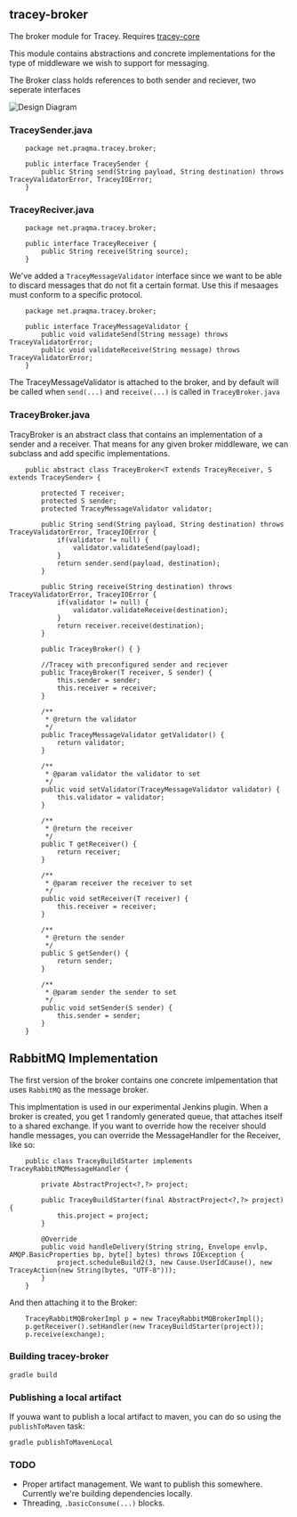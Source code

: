 ## tracey-broker

The broker module for Tracey. Requires [tracey-core](https://github.com/Praqma/tracey-core)

This module contains abstractions and concrete implementations for the type of middleware we wish to support for messaging.

The Broker class holds references to both sender and reciever, two seperate interfaces

![Design Diagram](/docs/images/tracey2.png)

### TraceySender.java

```
	package net.praqma.tracey.broker;

	public interface TraceySender {
		public String send(String payload, String destination) throws TraceyValidatorError, TraceyIOError;
	}
```

### TraceyReciver.java

```
	package net.praqma.tracey.broker;

	public interface TraceyReceiver {
		public String receive(String source);
	}
```

We've added a `TraceyMessageValidator` interface since we want to be able to discard messages that do not fit a certain format. Use this if mesaages must conform to a specific protocol.

```
	package net.praqma.tracey.broker;

	public interface TraceyMessageValidator {
		public void validateSend(String message) throws TraceyValidatorError;
		public void validateReceive(String message) throws TraceyValidatorError;
	}

``` 

The TraceyMessageValidator is attached to the broker, and by default will be called when `send(...)` and `receive(...)` is called in `TraceyBroker.java`

### TraceyBroker.java

TracyBroker is an abstract class that contains an implementation of a sender and a receiver. That means for any given broker middleware, we can subclass and add specific implementations.

```
	public abstract class TraceyBroker<T extends TraceyReceiver, S extends TraceySender> {

		protected T receiver;
		protected S sender;
		protected TraceyMessageValidator validator;

		public String send(String payload, String destination) throws TraceyValidatorError, TraceyIOError {
			if(validator != null) {
				validator.validateSend(payload);
			}
			return sender.send(payload, destination);
		}

		public String receive(String destination) throws TraceyValidatorError, TraceyIOError {
			if(validator != null) {
				validator.validateReceive(destination);
			}
			return receiver.receive(destination);
		}

		public TraceyBroker() { }

		//Tracey with preconfigured sender and reciever
		public TraceyBroker(T receiver, S sender) {
			this.sender = sender;
			this.receiver = receiver;
		}

		/**
		 * @return the validator
		 */
		public TraceyMessageValidator getValidator() {
			return validator;
		}

		/**
		 * @param validator the validator to set
		 */
		public void setValidator(TraceyMessageValidator validator) {
			this.validator = validator;
		}

		/**
		 * @return the receiver
		 */
		public T getReceiver() {
			return receiver;
		}

		/**
		 * @param receiver the receiver to set
		 */
		public void setReceiver(T receiver) {
			this.receiver = receiver;
		}

		/**
		 * @return the sender
		 */
		public S getSender() {
			return sender;
		}

		/**
		 * @param sender the sender to set
		 */
		public void setSender(S sender) {
			this.sender = sender;
		}
	}
```

## RabbitMQ Implementation

The first version of the broker contains one concrete imlpementation that uses `RabbitMQ` as the message broker.

This implmentation is used in our experimental Jenkins plugin. When a broker is created, you get 1 randomly generated queue, that attaches itself to a shared exchange. If you want to 
override how the receiver should handle messages, you can override the MessageHandler for the Receiver, like so: 

```
	public class TraceyBuildStarter implements TraceyRabbitMQMessageHandler {

		private AbstractProject<?,?> project;

		public TraceyBuildStarter(final AbstractProject<?,?> project) {
			this.project = project;
		}

		@Override
		public void handleDelivery(String string, Envelope envlp, AMQP.BasicProperties bp, byte[] bytes) throws IOException {
			project.scheduleBuild2(3, new Cause.UserIdCause(), new TraceyAction(new String(bytes, "UTF-8")));
		}
	}
```

And then attaching it to the Broker: 

```
	TraceyRabbitMQBrokerImpl p = new TraceyRabbitMQBrokerImpl();
	p.getReceiver().setHandler(new TraceyBuildStarter(project));
	p.receive(exchange);
```


### Building tracey-broker

`gradle build` 

### Publishing a local artifact

If youwa want to publish a local artifact to maven, you can do so using the `publishToMaven` task: 

`gradle publishToMavenLocal`

### TODO

- Proper artifact management. We want to publish this somewhere. Currently we're building dependencies locally.
- Threading, `.basicConsume(...)` blocks.





 
